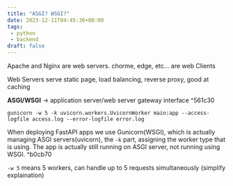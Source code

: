 ```yaml
---
title: "ASGI? WSGI?"
date: 2023-12-11T04:45:36+08:00
tags:
 - python
 - backend
draft: false
---
```


Apache and Nginx are web servers. chorme, edge, etc... are web Clients

Web Servers serve static page, load balancing, reverse proxy, good at caching

**ASGI/WSGI** -> application server/web server gateway interface ^561c30

`gunicorn -w 5 -k uvicorn.workers.UvicornWorker main:app --access-logfile access.log --error-logfile error.log`

When deploying FastAPI apps we use Gunicorn(WSGI), which is actually managing ASGI servers(uvicorn), the `-k` part, assigning the worker type that is using. The app is actually still running on ASGI server, not running using WSGI. ^b0cb70

`-w 5` means 5 workers, can handle up to 5 requests simultaneously (simplify explaination)
